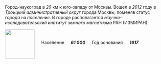 <!--2021-12-05 00:36:11-->
Город-наукоград в *20* км к юго-западу от Москвы. Вошел в *2012* году в *Троицкий административный округ* города Москвы,
поменяв статус *города* на *поселение*.
В городе располагается *Научно-исследовательский институт земного магнетизма* РАН (ИЗМИРАН).

<img src="/posts/Места Подмосковья/Troitsk.png" align="middle" width="96px"> &emsp; 
Население &emsp; ***61 000*** &emsp;
Год основания &emsp; ***1617***
